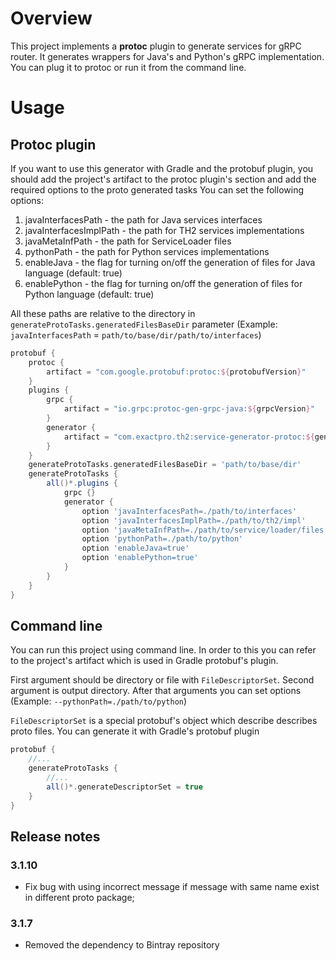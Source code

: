 # Overview
This project implements a **protoc** plugin to generate services for gRPC router.
It generates wrappers for Java's and Python's gRPC implementation.
You can plug it to protoc or run it from the command line.
# Usage
## Protoc plugin
If you want to use this generator with Gradle and the protobuf plugin, you should add the project's artifact to the protoc plugin's section and add the required options to the proto generated tasks
You can set the following options:
1. javaInterfacesPath - the path for Java services interfaces
1. javaInterfacesImplPath - the path for TH2 services implementations
1. javaMetaInfPath - the path for ServiceLoader files
1. pythonPath - the path for Python services implementations
1. enableJava - the flag for turning on/off the generation of files for Java language (default: true)
1. enablePython - the flag for turning on/off the generation of files for Python language (default: true)

All these paths are relative to the directory in  ``generateProtoTasks.generatedFilesBaseDir`` parameter (Example: `javaInterfacesPath` = `path/to/base/dir/path/to/interfaces`)
```groovy
protobuf {
    protoc {
        artifact = "com.google.protobuf:protoc:${protobufVersion}"
    }
    plugins {
        grpc {
            artifact = "io.grpc:protoc-gen-grpc-java:${grpcVersion}"
        }
        generator {
            artifact = "com.exactpro.th2:service-generator-protoc:${generatorVersion}:all@jar"
        }
    }
    generateProtoTasks.generatedFilesBaseDir = 'path/to/base/dir'
    generateProtoTasks {
        all()*.plugins {
            grpc {}
            generator {
                option 'javaInterfacesPath=./path/to/interfaces'
                option 'javaInterfacesImplPath=./path/to/th2/impl'
                option 'javaMetaInfPath=./path/to/service/loader/files'
                option 'pythonPath=./path/to/python'
                option 'enableJava=true'
                option 'enablePython=true'
            }
        }
    }
}
```
## Command line
You can run this project using command line. In order to this you can refer to the project's artifact which is used in Gradle protobuf's plugin. 

First argument should be directory or file with ``FileDescriptorSet``. Second argument is output directory. After that arguments you can set options (Example: `--pythonPath=./path/to/python`)

``FileDescriptorSet`` is a special protobuf's object which describe describes proto files. You can generate it with Gradle's protobuf plugin
```groovy
protobuf {
    //...
    generateProtoTasks {
        //...
        all()*.generateDescriptorSet = true
    }
}
```

## Release notes

### 3.1.10

* Fix bug with using incorrect message if message with same name exist in different proto package;

### 3.1.7

* Removed the dependency to Bintray repository
